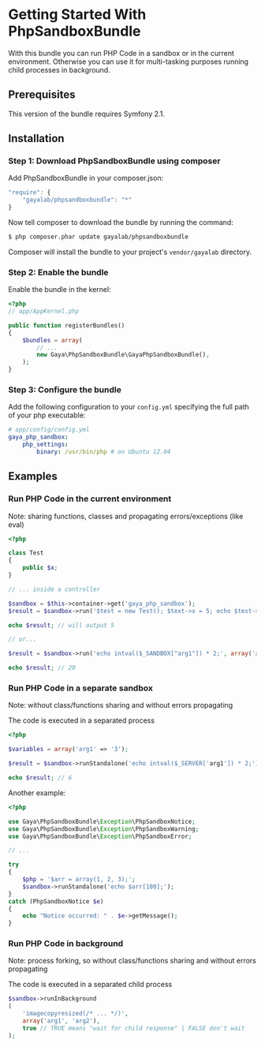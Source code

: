 Getting Started With PhpSandboxBundle
=====================================

With this bundle you can run PHP Code in a sandbox or in the current environment.
Otherwise you can use it for multi-tasking purposes running child processes in background.

## Prerequisites

This version of the bundle requires Symfony 2.1.


## Installation


### Step 1: Download PhpSandboxBundle using composer

Add PhpSandboxBundle in your composer.json:

```js
"require": {
	"gayalab/phpsandboxbundle": "*"
}
```

Now tell composer to download the bundle by running the command:

```bash
$ php composer.phar update gayalab/phpsandboxbundle
```

Composer will install the bundle to your project's `vendor/gayalab` directory.

### Step 2: Enable the bundle

Enable the bundle in the kernel:

```php
<?php
// app/AppKernel.php

public function registerBundles()
{
	$bundles = array(
		// ...
		new Gaya\PhpSandboxBundle\GayaPhpSandboxBundle(),
	);
}
```

### Step 3: Configure the bundle

Add the following configuration to your `config.yml` specifying the full path of your php executable:

```yaml
# app/config/config.yml
gaya_php_sandbox:
    php_settings:
        binary: /usr/bin/php # on Ubuntu 12.04
```

## Examples

### Run PHP Code in the current environment

Note: sharing functions, classes and propagating errors/exceptions (like eval)

```php
<?php

class Test
{
	public $x;
}

// ... inside a controller

$sandbox = $this->container->get('gaya_php_sandbox');
$result = $sandbox->run('$test = new Test(); $text->x = 5; echo $test->x;');

echo $result; // will output 5

// or...

$result = $sandbox->run('echo intval($_SANDBOX["arg1"]) * 2;', array('arg1' => '10'));

echo $result; // 20
```

### Run PHP Code in a separate sandbox

Note: without class/functions sharing and without errors propagating

The code is executed in a separated process

```php
<?php

$variables = array('arg1' => '3');

$result = $sandbox->runStandalone('echo intval($_SERVER['arg1']) * 2;');

echo $result; // 6
```

Another example:

```php
<?php

use Gaya\PhpSandboxBundle\Exception\PhpSandboxNotice;
use Gaya\PhpSandboxBundle\Exception\PhpSandboxWarning;
use Gaya\PhpSandboxBundle\Exception\PhpSandboxError;

// ...

try
{
	$php = '$arr = array(1, 2, 3);';
	$sandbox->runStandalone('echo $arr[100];');
}
catch (PhpSandboxNotice $e)
{
	echo "Notice occurred: " . $e->getMessage();
}
```

### Run PHP Code in background

Note: process forking, so without class/functions sharing and without errors propagating

The code is executed in a separated child process

```php
$sandbox->runInBackground
(
	'imagecopyresized(/* ... */)',
	array('arg1', 'arg2'),
	true // TRUE means "wait for child response" | FALSE don't wait
);
```